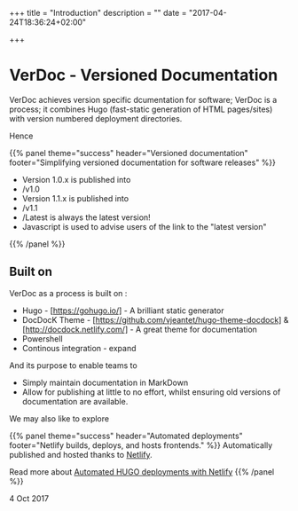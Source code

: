 +++
title = "Introduction"
description = ""
date = "2017-04-24T18:36:24+02:00"

+++

# VerDoc - Versioned Documentation

VerDoc achieves version specific dcumentation for software; VerDoc is a process; it combines Hugo (fast-static generation of HTML pages/sites) with version numbered deployment directories. 

Hence 

{{% panel theme="success" header="Versioned documentation" footer="Simplifying versioned documentation for software releases" %}}

* Version 1.0.x is published into 
 * /v1.0
* Version 1.1.x is published into 
 * /v1.1
* /Latest is always the latest version!
* Javascript is used to advise users of the link to the "latest version"

{{% /panel %}}


## Built on
VerDoc as a process is built on :

* Hugo - [https://gohugo.io/] - A brilliant static generator
* DocDocK Theme - [https://github.com/vjeantet/hugo-theme-docdock] & [http://docdock.netlify.com/] - A great theme for documentation
* Powershell
* Continous integration - expand

And its purpose to enable teams to 

* Simply maintain documentation in MarkDown
* Allow for publishing at little to no effort, whilst ensuring old versions of documentation are available.

We may also like to explore

{{% panel theme="success" header="Automated deployments" footer="Netlify builds, deploys, and hosts  frontends." %}}
Automatically published and hosted thanks to [Netlify](https://www.netlify.com/).

Read more about [Automated HUGO deployments with Netlify](https://www.netlify.com/blog/2015/07/30/hosting-hugo-on-netlifyinsanely-fast-deploys/)
{{% /panel %}}

4 Oct 2017